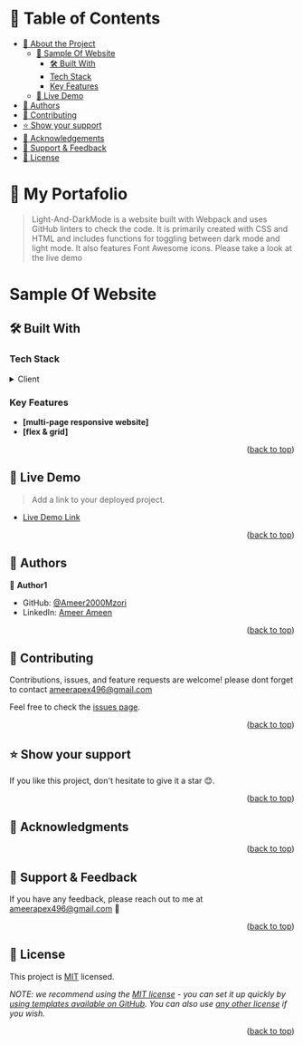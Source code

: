 <!-- TABLE OF CONTENTS -->

# 📗 Table of Contents

- [📖 About the Project](#about-project)
  - [📖 Sample Of Website](#Sample-Of-Website)
    - [🛠 Built With](#built-with)
    - [Tech Stack](#tech-stack)
    - [Key Features](#key-features)
  - [🚀 Live Demo](#live-demo)
- [👥 Authors](#authors)
- [🤝 Contributing](#contributing)
- [⭐️ Show your support](#support)
- [🙏 Acknowledgements](#acknowledgements)
- [📩 Support & Feedback](#support)
- [📝 License](#license)

<!-- PROJECT DESCRIPTION -->

# 📖 My Portafolio <a name="about-project"></a>

> Light-And-DarkMode is a website built with Webpack and uses GitHub linters to check the code. It is primarily created with CSS and HTML and includes functions for toggling between dark mode and light mode. It also features Font Awesome icons. Please take a look at the live demo

# Sample Of Website <a name="Sample-Of-Website"></a>

## 🛠 Built With <a name="built-with"></a>

### Tech Stack <a name="tech-stack"></a>

<details>
  <summary>Client</summary>
  <ul>
        <li><a href="https://en.wikipedia.org/wiki/HTML">Html</a></li>
        <li><a href="https://en.wikipedia.org/wiki/CSS">Css</a></li>
        <li><a href="https://nl.wikipedia.org/wikiJavaScript">Javascript</a></li>
        <li><a href="https://stylelint.io/">Html/CSS Linters</a></li>
        <li><a href="https://webpack.js.org/">WEB PACK</a></li>
  </ul>
</details>

<!-- Features -->

### Key Features <a name="key-features"></a>

- **[multi-page responsive website]**
- **[flex & grid]**

<p align="right">(<a href="#readme-top">back to top</a>)</p>

<!-- LIVE DEMO -->

## 🚀 Live Demo <a name="live-demo"></a>

> Add a link to your deployed project.

- [Live Demo Link](https://ameer2000mzori.github.io/awesomebooks/)

<p align="right">(<a href="#readme-top">back to top</a>)</p>

<!-- AUTHORS -->

## 👥 Authors <a name="authors"></a>

👤 **Author1**

- GitHub: [@Ameer2000Mzori](https://github.com/Ameer2000Mzori)
- LinkedIn: [Ameer Ameen](https://www.linkedin.com/in/ameer-ameen-82314425b/)

<p align="right">(<a href="#readme-top">back to top</a>)</p>

<!-- CONTRIBUTING -->

## 🤝 Contributing <a name="contributing"></a>

Contributions, issues, and feature requests are welcome! please dont forget to contact ameerapex496@gmail.com

Feel free to check the [issues page](../../issues/).

<p align="right">(<a href="#readme-top">back to top</a>)</p>

<!-- SUPPORT -->

## ⭐️ Show your support <a name="support"></a>

If you like this project, don't hesitate to give it a star 😊.

<p align="right">(<a href="#readme-top">back to top</a>)</p>

<!-- ACKNOWLEDGEMENTS -->

## 🙏 Acknowledgments <a name="acknowledgements"></a>

<p align="right">(<a href="#readme-top">back to top</a>)</p>

<!-- Support and feedback -->

## 📩 Support & Feedback <a name="support"></a>

If you have any feedback, please reach out to me at ameerapex496@gmail.com 📨

<p align="right">(<a href="#readme-top">back to top</a>)</p>

<!-- LICENSE -->

## 📝 License <a name="license"></a>

This project is [MIT](./LICENSE) licensed.

_NOTE: we recommend using the [MIT license](https://choosealicense.com/licenses/mit/) - you can set it up quickly by [using templates available on GitHub](https://docs.github.com/en/communities/setting-up-your-project-for-healthy-contributions/adding-a-license-to-a-repository). You can also use [any other license](https://choosealicense.com/licenses/) if you wish._

<p align="right">(<a href="#readme-top">back to top</a>)</p>
